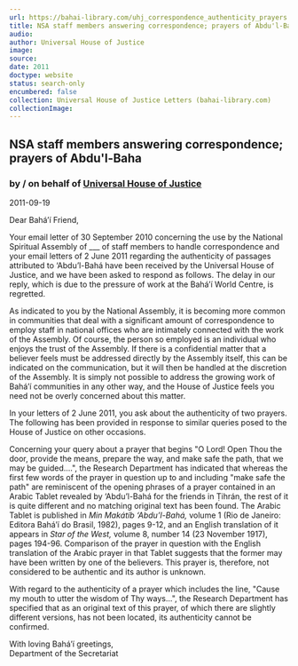 ```yaml
---
url: https://bahai-library.com/uhj_correspondence_authenticity_prayers
title: NSA staff members answering correspondence; prayers of Abdu'l-Baha
audio: 
author: Universal House of Justice
image: 
source: 
date: 2011
doctype: website
status: search-only
encumbered: false
collection: Universal House of Justice Letters (bahai-library.com)
collectionImage: 
---
```



## NSA staff members answering correspondence; prayers of Abdu'l-Baha

### by / on behalf of [Universal House of Justice](https://bahai-library.com/author/Universal+House+of+Justice)

2011-09-19


Dear Bahá’í Friend,  
  
Your email letter of 30 September 2010 concerning the use by the National Spiritual Assembly of ___ of staff members to handle correspondence and your email letters of 2 June 2011 regarding the authenticity of passages attributed to ‘Abdu’l-Bahá have been received by the Universal House of Justice, and we have been asked to respond as follows. The delay in our reply, which is due to the pressure of work at the Bahá’í World Centre, is regretted.  
  
As indicated to you by the National Assembly, it is becoming more common in communities that deal with a significant amount of correspondence to employ staff in national offices who are intimately connected with the work of the Assembly. Of course, the person so employed is an individual who enjoys the trust of the Assembly. If there is a confidential matter that a believer feels must be addressed directly by the Assembly itself, this can be indicated on the communication, but it will then be handled at the discretion of the Assembly. It is simply not possible to address the growing work of Bahá’í communities in any other way, and the House of Justice feels you need not be overly concerned about this matter.  
  
In your letters of 2 June 2011, you ask about the authenticity of two prayers. The following has been provided in response to similar queries posed to the House of Justice on other occasions.  
  
Concerning your query about a prayer that begins "O Lord! Open Thou the door, provide the means, prepare the way, and make safe the path, that we may be guided....", the Research Department has indicated that whereas the first few words of the prayer in question up to and including "make safe the path" are reminiscent of the opening phrases of a prayer contained in an Arabic Tablet revealed by ‘Abdu’l-Bahá for the friends in Ṭihrán, the rest of it is quite different and no matching original text has been found. The Arabic Tablet is published in _Min Makátíb ‘Abdu’l-Bahá,_ volume 1 (Rio de Janeiro: Editora Bahá’í do Brasil, 1982), pages 9-12, and an English translation of it appears in _Star of the West,_ volume 8, number 14 (23 November 1917), pages 194-96. Comparison of the prayer in question with the English translation of the Arabic prayer in that Tablet suggests that the former may have been written by one of the believers. This prayer is, therefore, not considered to be authentic and its author is unknown.  
  
With regard to the authenticity of a prayer which includes the line, "Cause my mouth to utter the wisdom of Thy ways...", the Research Department has specified that as an original text of this prayer, of which there are slightly different versions, has not been located, its authenticity cannot be confirmed.  
  
With loving Bahá’í greetings,  
Department of the Secretariat